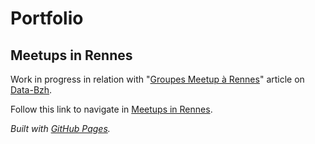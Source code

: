 # Portfolio

## Meetups in Rennes

Work in progress in relation with "[Groupes Meetup à Rennes](http://data-bzh.fr/groupes-meetup-a-rennes-partie-1/)" article on [Data-Bzh](http://data-bzh.fr/).

Follow this link to navigate in [Meetups in Rennes](https://michelcaradec.github.io/MeetupRennes/member_to_group/index.html).

*Built with [GitHub Pages](https://pages.github.com/).*
